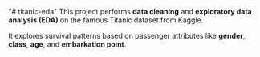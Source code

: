 "# titanic-eda" 
This project performs **data cleaning** and **exploratory data analysis (EDA)** on the famous Titanic dataset from Kaggle.

It explores survival patterns based on passenger attributes like **gender**, **class**, **age**, and **embarkation point**.
